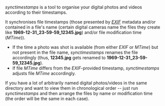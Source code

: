 _synctimestamps_ is a tool to organise your digital photos and videos according to their timestamps.

It synchronises file timestamps (those presented by _[EXIF](http://en.wikipedia.org/wiki/Exchangeable_image_file_format)_ metadata and/or contained in a file's name (certain digital cameras name the files they create like **1969-12-31_23-59-59_12345.jpg**) and/or file modification time (_MTime_)).

 * If the time a photo was shot is available (from either _EXIF_ or _MTime_) but not present in the file name, _synctimestamps_ renames the file accordingly (thus, **12345.jpg** gets renamed to **1969-12-31_23-59-59_12345.jpg**).
 * If file _MTime_ differs from the _EXIF_-provided timestamp, _synctimestamps_ adjusts file _MTime_ accordingly.

If you have a lot of arbitrarily named digital photos/videos in the same directory and want to view them in chronological order -- just run _synctimestamps_ and then arrange the files by name or modification time (the order will be the same in each case).
